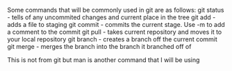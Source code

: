 Some commands that will be commonly used in git are as follows:
git status - tells of any uncommited changes and current place in the tree
git add - adds a file to staging
git commit - commits the current stage. Use -m to add a comment to the commit
git pull - takes current repository and moves it to your local repository
git branch - creates a branch off the current commit
git merge - merges the branch into the branch it branched off of 

This is not from git but man is another command that I will be using
